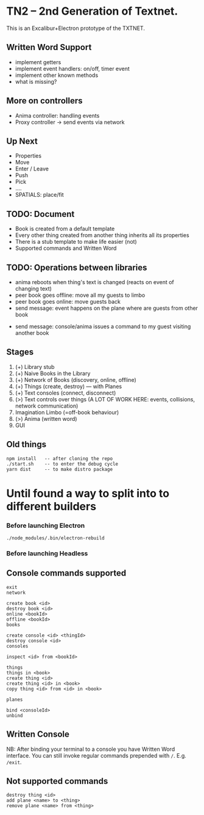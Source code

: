# TN2 – 2nd Generation of Textnet.

This is an Excalibur+Electron prototype of the TXTNET.


## Written Word Support
- implement getters
- implement event handlers: on/off, timer event
- implement other known methods
- what is missing?


## More on controllers
- Anima controller: handling events
- Proxy controller -> send events via network


## Up Next
- Properties
- Move
- Enter / Leave
- Push
- Pick
- ....
- SPATIALS: place/fit



## TODO: Document
- Book is created from a default template
- Every other thing created from another thing inherits all its properties
- There is a stub template to make life easier (not)
- Supported commands and Written Word


## TODO: Operations between libraries
- anima reboots when thing's text is changed (reacts on event of changing text)
- peer book goes offline: move all my guests to limbo
- peer book goes online: move guests back
- send message: event happens on the plane where are guests from other book
+ send message: console/anima issues a command to my guest visiting another book



## Stages
1. (+) Library stub
2. (+) Naive Books in the Library
3. (+) Network of Books (discovery, online, offline)
5. (+) Things (create, destroy) — with Planes
6. (+) Text consoles (connect, disconnect)
7. (>) Text controls over things (A LOT OF WORK HERE: events, collisions, network communication)
8. Imagination Limbo (=off-book behaviour)
9. (>) Anima (written word)
10. GUI


## Old things
    npm install   -- after cloning the repo
    ./start.sh    -- to enter the debug cycle
    yarn dist     -- to make distro package

# Until found a way to split into to different builders
### Before launching Electron
    ./node_modules/.bin/electron-rebuild
### Before launching Headless


## Console commands supported
    exit
    network

    create book <id>
    destroy book <id>
    online <bookId>
    offline <bookId>
    books

    create console <id> <thingId>
    destroy console <id>
    consoles

    inspect <id> from <bookId>

    things
    things in <book>
    create thing <id>
    create thing <id> in <book>
    copy thing <id> from <id> in <book>

    planes

    bind <consoleId>
    unbind

## Written Console
NB: After binding your terminal to a console you have Written Word interface.
You can still invoke regular commands prepended with `/`. E.g. `/exit`.

## Not supported commands
    destroy thing <id>
    add plane <name> to <thing>
    remove plane <name> from <thing>
